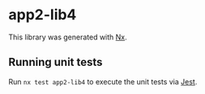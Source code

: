 # app2-lib4

This library was generated with [Nx](https://nx.dev).

## Running unit tests

Run `nx test app2-lib4` to execute the unit tests via [Jest](https://jestjs.io).
